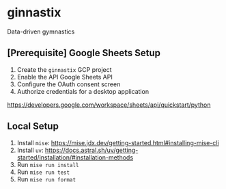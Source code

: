 # ginnastix
Data-driven gymnastics

## [Prerequisite] Google Sheets Setup

1. Create the `ginnastix` GCP project
2. Enable the API Google Sheets API
3. Configure the OAuth consent screen
4. Authorize credentials for a desktop application

https://developers.google.com/workspace/sheets/api/quickstart/python

## Local Setup

1. Install `mise`: https://mise.jdx.dev/getting-started.html#installing-mise-cli
2. Install `uv`: https://docs.astral.sh/uv/getting-started/installation/#installation-methods
3. Run `mise run install`
4. Run `mise run test`
5. Run `mise run format`